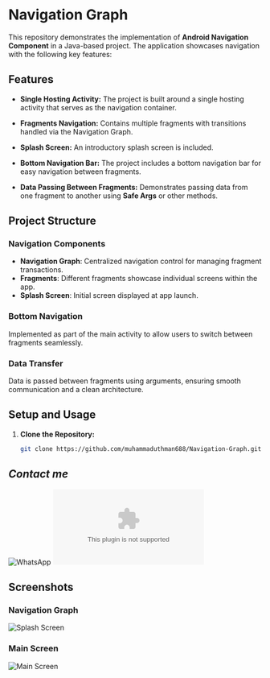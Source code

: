 
# Navigation Graph 

This repository demonstrates the implementation of **Android Navigation Component** in a Java-based project. The application showcases navigation with the following key features:

## **Features**

- **Single Hosting Activity:** 
  The project is built around a single hosting activity that serves as the navigation container.

- **Fragments Navigation:**
  Contains multiple fragments with transitions handled via the Navigation Graph.

- **Splash Screen:**
  An introductory splash screen is included.

- **Bottom Navigation Bar:**
  The project includes a bottom navigation bar for easy navigation between fragments.

- **Data Passing Between Fragments:**
  Demonstrates passing data from one fragment to another using **Safe Args** or other methods.

## **Project Structure**

### **Navigation Components**
- **Navigation Graph**: Centralized navigation control for managing fragment transactions.
- **Fragments**: Different fragments showcase individual screens within the app.
- **Splash Screen**: Initial screen displayed at app launch.

### **Bottom Navigation**
Implemented as part of the main activity to allow users to switch between fragments seamlessly.

### **Data Transfer**
Data is passed between fragments using arguments, ensuring smooth communication and a clean architecture.

## **Setup and Usage**

1. **Clone the Repository:**
   ```bash
   git clone https://github.com/muhammaduthman688/Navigation-Graph.git

## *Contact me*
![WhatsApp](https://wa.me/923472554151) ![Gmail](mailto:muhammadusman688@gmail.com)

## **Screenshots**

### **Navigation Graph**
![Splash Screen](screenshots/image_2025_01_01T06_56_07_843Z.png)

### **Main Screen**
![Main Screen](screenshots/image_2025_01_01T06_57_03_262Z.png)
